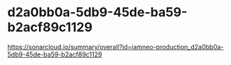 # d2a0bb0a-5db9-45de-ba59-b2acf89c1129
https://sonarcloud.io/summary/overall?id=iamneo-production_d2a0bb0a-5db9-45de-ba59-b2acf89c1129
